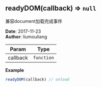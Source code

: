 ## readyDOM(callback) ⇒ <code>null</code>
<p>兼容document加载完成事件</p>

**Date**: 2017-11-23  
**Author**: liumouliang  

| Param | Type |
| --- | --- |
| callback | <code>function</code> | 

**Example**  
```javascript
readyDOM(callback) // onload
```
